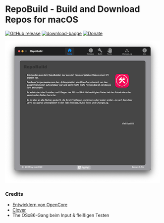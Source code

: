 # RepoBuild - Build and Download Repos for macOS

[![GitHub release](https://img.shields.io/github/release/webfalter/RepoBuild?include_prereleases=&sort=semver&color=blue)](https://github.com/webfalter/RepoBuild/releases/) [![download-badge](https://img.shields.io/github/downloads/webfalter/RepoBuild/total.svg?style=flat-square "Download status")](https://github.com/webfalter/RepoBuild/releases/latest "Download status")
[![Donate](https://img.shields.io/badge/-Buy%20me%20a%20coffee-orange.svg)](https://www.paypal.com/paypalme/webfalter)

![](./img/info.png)

### Credits
* [Entwicklern von OpenCore](https://github.com/acidanthera) 
*  [Clover](https://github.com/CloverHackyColor/CloverBootloader)
* The OSx86-Gang beim Input & fleißigen Testen
